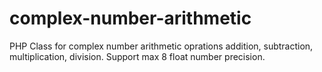 # complex-number-arithmetic
PHP Class for complex number arithmetic oprations addition, subtraction, multiplication, division.
Support max 8 float number precision.